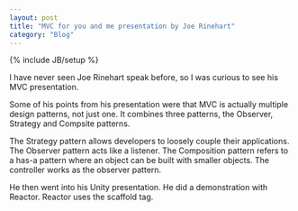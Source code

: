 ```yaml
---
layout: post
title: "MVC for you and me presentation by Joe Rinehart"
category: "Blog"
---
```

{% include JB/setup %}

I have never seen Joe Rinehart speak before, so I was curious to see his MVC presentation.

Some of his points from his presentation were that MVC is actually multiple design patterns, not just one. It combines three patterns, the Observer, Strategy and Compsite patterns.

The Strategy pattern allows developers to loosely couple their applications. The Observer pattern acts like a listener. The Composition pattern refers to a has-a pattern where an object can be built with smaller objects. The controller works as the observer pattern.

He then went into his Unity presentation. He did a demonstration with Reactor. Reactor uses the scaffold tag.